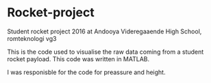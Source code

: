 # Rocket-project
Student rocket project 2016
at Andooya Videregaaende High School, romteknologi vg3

This is the code used to visualise the raw data coming from a student rocket payload.
This code was written in MATLAB. 

I was responisble for the code for preassure and height. 
